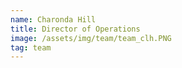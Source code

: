 ```yaml
---
name: Charonda Hill
title: Director of Operations
image: /assets/img/team/team_clh.PNG
tag: team
---
```

